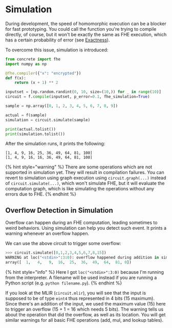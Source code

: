 # Simulation

During development, the speed of homomorphic execution can be a blocker for fast prototyping. You could call the function you're trying to compile directly, of course, but it won't be exactly the same as FHE execution, which has a certain probability of error (see [Exactness](../core-features/table\_lookups.md#table-lookup-exactness)).

To overcome this issue, simulation is introduced:

```python
from concrete import fhe
import numpy as np

@fhe.compiler({"x": "encrypted"})
def f(x):
    return (x + 1) ** 2

inputset = [np.random.randint(0, 10, size=(10,)) for _ in range(10)]
circuit = f.compile(inputset, p_error=0.1, fhe_simulation=True)

sample = np.array([0, 1, 2, 3, 4, 5, 6, 7, 8, 9])

actual = f(sample)
simulation = circuit.simulate(sample)

print(actual.tolist())
print(simulation.tolist())
```

After the simulation runs, it prints the following:

```
[1, 4, 9, 16, 25, 36, 49, 64, 81, 100]
[1, 4, 9, 16, 16, 36, 49, 64, 81, 100]
```

{% hint style="warning" %}
There are some operations which are not supported in simulation yet. They will result in compilation failures. You can revert to simulation using graph execution using `circuit.graph(...)` instead of `circuit.simulate(...)`, which won't simulate FHE, but it will evaluate the computation graph, which is like simulating the operations without any errors due to FHE.
{% endhint %}

## Overflow Detection in Simulation

Overflow can happen during an FHE computation, leading sometimes to weird behaviors. Using simulation can help you detect such event. It prints a warning whenever an overflow happen.

We can use the above circuit to trigger some overflow:

```python
>>> circuit.simulate([0,1,2,3,4,5,6,7,8,15])
WARNING at loc("<stdin>":3:0): overflow happened during addition in simulation
array([  1,   4,   9,  16,  25,  36,  49,  64,  81, 0])
```

{% hint style="info" %}
Here I got `loc("<stdin>":3:0)` because I'm running from the interpreter. A filename will be used instead if you are running a Python script (e.g. `python filename.py`).
{% endhint %}

If you look at the MLIR (`circuit.mlir`), you will see that the input is supposed to be of type `eint4` thus represented in 4 bits (15 maximum). Since there's an addition of the input, we used the maximum value (15) here to trigger an overflow (15 + 1 = 16 which needs 5 bits). The warning tells us about the operation that did the overflow, as well as its location. You will get similar warnings for all basic FHE operations (add, mul, and lookup tables).
